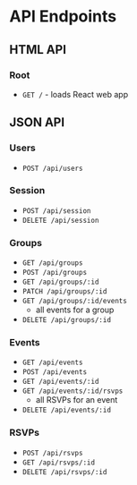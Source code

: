 # API Endpoints

## HTML API

### Root

- `GET /` - loads React web app

## JSON API

### Users

- `POST /api/users`

### Session

- `POST /api/session`
- `DELETE /api/session`

### Groups

- `GET /api/groups`
- `POST /api/groups`
- `GET /api/groups/:id`
- `PATCH /api/groups/:id`
- `GET /api/groups/:id/events`
  - all events for a group
- `DELETE /api/groups/:id`

### Events

- `GET /api/events`
- `POST /api/events`
- `GET /api/events/:id`
- `GET /api/events/:id/rsvps`
  - all RSVPs for an event
- `DELETE /api/events/:id`


### RSVPs

- `POST /api/rsvps`
- `GET /api/rsvps/:id`
- `DELETE /api/rsvps/:id`
